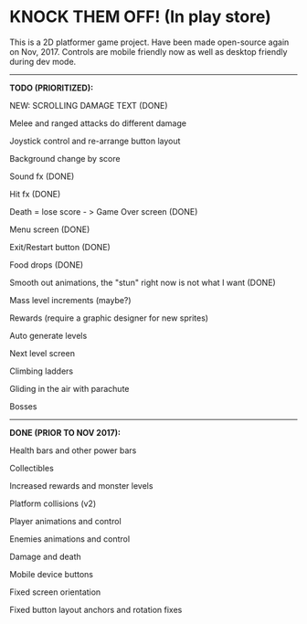 # KNOCK THEM OFF! (In play store)

This is a 2D platformer game project. Have been made open-source again on Nov, 2017.
Controls are mobile friendly now as well as desktop friendly during dev mode.

-------------------------------------------------



**TODO (PRIORITIZED):**

NEW: SCROLLING DAMAGE TEXT (DONE)

Melee and ranged attacks do different damage

Joystick control and re-arrange button layout

Background change by score

Sound fx (DONE)

Hit fx (DONE)

Death = lose score - > Game Over screen (DONE)

Menu screen (DONE)

Exit/Restart button (DONE)

Food drops (DONE)

Smooth out animations, the "stun" right now is not what I want (DONE)

Mass level increments (maybe?)

Rewards (require a graphic designer for new sprites)

Auto generate levels

Next level screen

Climbing ladders

Gliding in the air with parachute

Bosses



-------------------------------------------------



**DONE (PRIOR TO NOV 2017):**

Health bars and other power bars

Collectibles

Increased rewards and monster levels

Platform collisions (v2)

Player animations and control

Enemies animations and control

Damage and death

Mobile device buttons

Fixed screen orientation

Fixed button layout anchors and rotation fixes
